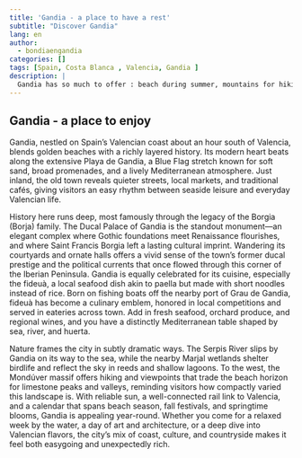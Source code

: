 ```yaml
---
title: 'Gandia - a place to have a rest'
subtitle: "Discover Gandia"
lang: en
author:
  - bondiaengandia 
categories: []
tags: [Spain, Costa Blanca , Valencia, Gandia ]
description: |
  Gandia has so much to offer : beach during summer, mountains for hiking and climginb, nerbay streams and watterfals, sunny weather almost all year long.  
---
```


## Gandia - a place to enjoy

Gandia, nestled on Spain’s Valencian coast about an hour south of Valencia, blends golden beaches with a richly layered history. Its modern heart beats along the extensive Playa de Gandia, a Blue Flag stretch known for soft sand, broad promenades, and a lively Mediterranean atmosphere. Just inland, the old town reveals quieter streets, local markets, and traditional cafés, giving visitors an easy rhythm between seaside leisure and everyday Valencian life.

History here runs deep, most famously through the legacy of the Borgia (Borja) family. The Ducal Palace of Gandia is the standout monument—an elegant complex where Gothic foundations meet Renaissance flourishes, and where Saint Francis Borgia left a lasting cultural imprint. Wandering its courtyards and ornate halls offers a vivid sense of the town’s former ducal prestige and the political currents that once flowed through this corner of the Iberian Peninsula.
Gandia is equally celebrated for its cuisine, especially the fideuà, a local seafood dish akin to paella but made with short noodles instead of rice. Born on fishing boats off the nearby port of Grau de Gandia, fideuà has become a culinary emblem, honored in local competitions and served in eateries across town. Add in fresh seafood, orchard produce, and regional wines, and you have a distinctly Mediterranean table shaped by sea, river, and huerta.

Nature frames the city in subtly dramatic ways. The Serpis River slips by Gandia on its way to the sea, while the nearby Marjal wetlands shelter birdlife and reflect the sky in reeds and shallow lagoons. To the west, the Mondúver massif offers hiking and viewpoints that trade the beach horizon for limestone peaks and valleys, reminding visitors how compactly varied this landscape is.
With reliable sun, a well-connected rail link to Valencia, and a calendar that spans beach season, fall festivals, and springtime blooms, Gandia is appealing year-round. Whether you come for a relaxed week by the water, a day of art and architecture, or a deep dive into Valencian flavors, the city’s mix of coast, culture, and countryside makes it feel both easygoing and unexpectedly rich.
